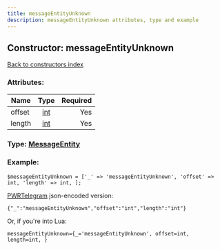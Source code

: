 ```yaml
---
title: messageEntityUnknown
description: messageEntityUnknown attributes, type and example
---
```

## Constructor: messageEntityUnknown  
[Back to constructors index](index.md)



### Attributes:

| Name     |    Type       | Required |
|----------|:-------------:|---------:|
|offset|[int](../types/int.md) | Yes|
|length|[int](../types/int.md) | Yes|



### Type: [MessageEntity](../types/MessageEntity.md)


### Example:

```
$messageEntityUnknown = ['_' => 'messageEntityUnknown', 'offset' => int, 'length' => int, ];
```  

[PWRTelegram](https://pwrtelegram.xyz) json-encoded version:

```
{"_":"messageEntityUnknown","offset":"int","length":"int"}
```


Or, if you're into Lua:  


```
messageEntityUnknown={_='messageEntityUnknown', offset=int, length=int, }

```


